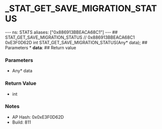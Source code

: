 # _STAT_GET_SAVE_MIGRATION_STATUS

--- ns: STATS aliases: ["0x886913BBEACA68C1"] --- ## STAT_GET_SAVE_MIGRATION_STATUS  // 0x886913BBEACA68C1 0xE3F0D62D int STAT_GET_SAVE_MIGRATION_STATUS(Any* data);   ## Parameters * **data**:  ## Return value

### Parameters
* Any* data

### Return Value
* int

### Notes
* AP Hash: 0x0xE3F0D62D
* Build: 811

